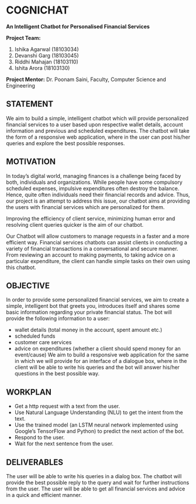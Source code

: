 # COGNICHAT
**An Intelligent Chatbot for Personalised Financial Services**


**Project Team:**
1.	Ishika Agarwal (18103034) 
2.	Devanshi Garg (18103045)
3.	Riddhi Mahajan (18103110)
4.	Ishita Arora (18103130)

**Project Mentor:** Dr. Poonam Saini, Faculty, Computer Science and Engineering

## STATEMENT

We aim to build a simple, intelligent chatbot which will provide personalized financial services to a user based upon respective wallet details, account information and previous and scheduled expenditures. The chatbot will take the form of a responsive web application, where in the user can post his/her queries and explore the best possible responses.

## MOTIVATION

In today’s digital world, managing finances is a challenge being faced by both, individuals and organizations. While people have some compulsory scheduled expenses, impulsive expenditures often destroy the balance. Hence, quite often individuals need their financial records and advice. Thus, our project is an attempt to address this issue, our chatbot aims at providing the users with financial services which are personalized for them.


Improving the efficiency of client service, minimizing human error and resolving client queries quicker is the aim of our chatbot.


Our Chatbot will allow customers to manage requests in a faster and a more efficient way. Financial services chatbots can assist clients in conducting a variety of financial transactions in a conversational and secure manner. From reviewing an account to making payments, to taking advice on a particular expenditure, the client can handle simple tasks on their own using this chatbot. 

## OBJECTIVE

In order to provide some personalized financial services, we aim to create a simple, intelligent bot that greets you, introduces itself and shares some basic information regarding your private financial status. 
The bot will provide the following information to a user:
* wallet details (total money in the account, spent amount etc.)
* scheduled funds
* customer care services
* advice on expenditures (whether a client should spend money for an event/cause) 
We aim to build a responsive web application for the same in which we will provide for an interface of a dialogue box, where in the client will be able to write his queries and the bot will answer his/her questions in the best possible way.

## WORKPLAN

* Get a http request with a text from the user.
* Use Natural Language Understanding (NLU) to get the intent from the text.
* Use the trained model (an LSTM neural network implemented using Google’s TensorFlow and Python) to predict the next action of the bot.
* Respond to the user.
* Wait for the next sentence from the user.

## DELIVERABLES

The user will be able to write his queries in a dialog box. The chatbot will provide the best possible reply to the query and wait for further instructions from the user. The user will be able to get all financial services and advice in a quick and efficient manner.

